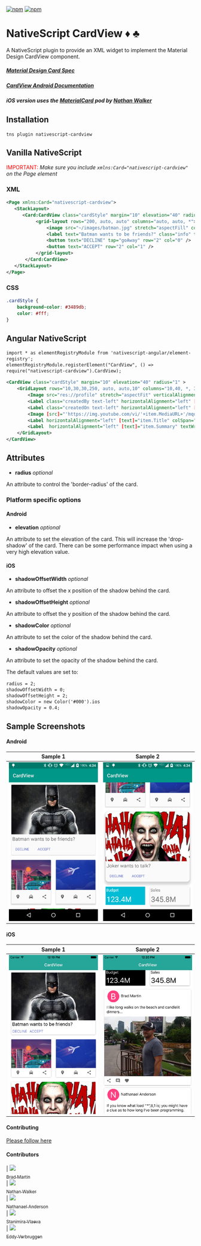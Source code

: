 ﻿[![npm](https://img.shields.io/npm/v/nativescript-cardview.svg)](https://www.npmjs.com/package/nativescript-cardview)
[![npm](https://img.shields.io/npm/dt/nativescript-cardview.svg?label=npm%20downloads)](https://www.npmjs.com/package/nativescript-cardview)

# NativeScript CardView :diamonds: :clubs:

A NativeScript plugin to provide an XML widget to implement the Material Design CardView component.

##### [Material Design Card Spec](https://www.google.com/design/spec/components/cards.html)
##### [CardView Android Documentation](http://developer.android.com/intl/zh-tw/reference/android/support/v7/widget/CardView.html) 
##### iOS version uses the [MaterialCard](https://cocoapods.org/pods/MaterialCard) pod by [Nathan Walker](https://github.com/NathanWalker)


## Installation
`tns plugin nativescript-cardview`
  
## Vanilla NativeScript

 <span style="color:red">IMPORTANT: </span>*Make sure you include `xmlns:Card="nativescript-cardview"` on the Page element*

### XML
```XML
<Page xmlns:Card="nativescript-cardview">
   <StackLayout>     
      <Card:CardView class="cardStyle" margin="10" elevation="40" radius="5">
           <grid-layout rows="200, auto, auto" columns="auto, auto, *">
               <image src="~/images/batman.jpg" stretch="aspectFill" colSpan="3" row="0" />
               <label text="Batman wants to be friends?" class="info" textWrap="true" row="1" colSpan="3" />          
               <button text="DECLINE" tap="goAway" row="2" col="0" />
               <button text="ACCEPT" row="2" col="1" />
           </grid-layout>
       </Card:CardView>
   </StackLayout>
</Page>
```

### CSS
```CSS
.cardStyle {
    background-color: #3489db;
    color: #fff;
}
```


## Angular NativeScript

```TS
import * as elementRegistryModule from 'nativescript-angular/element-registry';
elementRegistryModule.registerElement("CardView", () => require("nativescript-cardview").CardView);
```

```XML
<CardView class="cardStyle" margin="10" elevation="40" radius="1" >
	<GridLayout rows="10,30,30,250, auto, auto,10" columns="10,40, *, 30,10">
		<Image src="res://profile" stretch="aspectFit" verticalAlignment="stretch" col="1" row="1" rowSpan="2"></Image>
		<Label class="createdBy text-left" horizontalAlignment="left" [text]="item.CreatedBy" row="1" col="2" textWrap="true"></Label>
		<Label class="createdOn text-left" horizontalAlignment="left" [text]="item.UpdatedDate" row="2" col="2"></Label>
		<Image [src]="'https://img.youtube.com/vi/'+item.MediaURL+'/mqdefault.jpg'" stretch="aspectFit" colSpan="3" col="1" row="3"></Image>
		<Label horizontalAlignment="left" [text]="item.Title" colSpan="3" row="4" textWrap="true" col="1"></Label>
		<Label  horizontalAlignment="left" [text]="item.Summary" textWrap="true" col="1" row="5" colSpan="3"></Label>
	</GridLayout>
</CardView>
```

## Attributes

* **radius** *optional*

An attribute to control the 'border-radius' of the card.

### Platform specific options

#### Android

* **elevation** *optional*

 An attribute to set the elevation of the card. This will increase the 'drop-shadow' of the card.
There can be some performance impact when using a very high elevation value.

#### iOS

* **shadowOffsetWidth** *optional*

An attribute to offset the x position of the shadow behind the card.
 
* **shadowOffsetHeight** *optional*

An attribute to offset the y position of the shadow behind the card.

* **shadowColor** *optional*

An attribute to set the color of the shadow behind the card.

* **shadowOpacity** *optional*

An attribute to set the opacity of the shadow behind the card.

The default values are set to:
``` 
radius = 2;
shadowOffsetWidth = 0;
shadowOffsetHeight = 2;
shadowColor = new Color('#000').ios
shadowOpacity = 0.4;
```

## Sample Screenshots

#### Android

Sample 1 |  Sample 2
-------- | ---------
![Sample1](screenshots/sample_card1.png) | ![Sample2](screenshots/sample_card2.png)


#### iOS

Sample 1 |  Sample 2
-------- | ---------
![Sample1](screenshots/sample_card1_ios.png) | ![Sample2](screenshots/sample_card3_ios.png)


#### Contributing
[Please follow here](https://github.com/bradmartin/nativescript-cardview/blob/master/CONTRIBUTING.md)

#### Contributors

<!-- ALL-CONTRIBUTORS-LIST:START - Do not remove or modify this section -->
| [<img src="https://avatars1.githubusercontent.com/u/6006148?v=3" width="100px;"/><br /><sub>Brad Martin</sub>](https://bradmartin.net/)<br />
| [<img src="https://avatars2.githubusercontent.com/u/457187?v=3" width="100px;"/><br /><sub>Nathan Walker</sub>](https://github.com/NathanWalker)<br />
| [<img src="https://avatars0.githubusercontent.com/u/850871?v=3" width="100px;"/><br /><sub>Nathanael Anderson</sub>](https://github.com/NathanaelA)<br /> 
| [<img src="https://avatars1.githubusercontent.com/u/7893485?v=3" width="100px;"/><br /><sub>Stanimira Vlaeva</sub>](https://github.com/sis0k0)<br /> 
| [<img src="https://avatars1.githubusercontent.com/u/1426370?v=3" width="100px;"/><br /><sub>Eddy Verbruggen</sub>](https://github.com/EddyVerbruggen)<br /> 
<!-- ALL-CONTRIBUTORS-LIST:END -->
